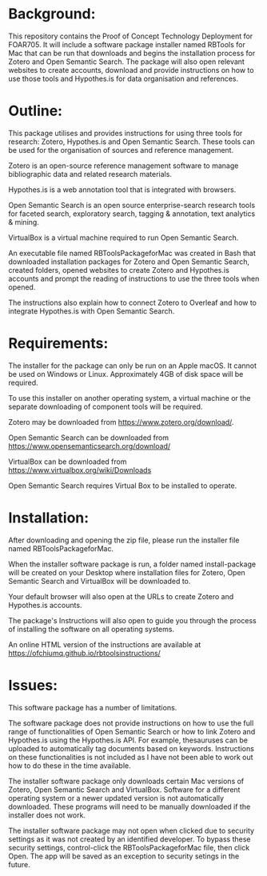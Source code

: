 # Background:

This repository contains the Proof of Concept Technology Deployment for FOAR705. It will include a software package installer named RBTools for Mac that can be run that downloads and begins the installation process for Zotero and Open Semantic Search. The package will also open relevant websites to create accounts, download and provide instructions on how to use those tools and Hypothes.is for data organisation and references.

# Outline:

This package utilises and provides instructions for using three tools for research: Zotero, Hypothes.is and Open Semantic Search. These tools can be used for the organisation of sources and reference management.

Zotero is an open-source reference management software to manage bibliographic data and related research materials.

Hypothes.is is a web annotation tool that is integrated with browsers.

Open Semantic Search is an open source enterprise-search research tools for faceted search, exploratory search, tagging & annotation, text analytics & mining.

VirtualBox is a virtual machine required to run Open Semantic Search.

An executable file named RBToolsPackageforMac was created in Bash that downloaded installation packages for Zotero and Open Semantic Search, created folders, opened websites to create Zotero and Hypothes.is accounts and prompt the reading of instructions to use the three tools when opened.

The instructions also explain how to connect Zotero to Overleaf and how to integrate Hypothes.is with Open Semantic Search.

# Requirements:

The installer for the package can only be run on an Apple macOS. It cannot be used on Windows or Linux. Approximately 4GB of disk space will be required.

To use this installer on another operating system, a virtual machine or the separate downloading of component tools will be required.

Zotero may be downloaded from https://www.zotero.org/download/.

Open Semantic Search can be downloaded from https://www.opensemanticsearch.org/download/

VirtualBox can be downloaded from https://www.virtualbox.org/wiki/Downloads

Open Semantic Search requires Virtual Box to be installed to operate.

# Installation:

After downloading and opening the zip file, please run the installer file named RBToolsPackageforMac.

When the installer software package is run, a folder named install-package will be created on your Desktop where installation files for Zotero, Open Semantic Search and VirtualBox will be downloaded to.

Your default browser will also open at the URLs to create Zotero and Hypothes.is accounts.

The package's Instructions will also open to guide you through the process of installing the software on all operating systems.

An online HTML version of the instructions are available at https://ofchiumq.github.io/rbtoolsinstructions/

# Issues:

This software package has a number of limitations.

The software package does not provide instructions on how to use the full range of functionalities of Open Semantic Search or how to link Zotero and Hypothes.is using the Hypothes.is API. For example, thesauruses can be uploaded to automatically tag documents based on keywords. Instructions on these functionalities is not included as I have not been able to work out how to do these in the time available.

The installer software package only downloads certain Mac versions of Zotero, Open Semantic Search and VirtualBox. Software for a different operating system or a newer updated version is not automatically downloaded. These programs will need to be manually downloaded if the installer does not work.

The installer software package may not open when clicked due to security settings as it was not created by an identified developer. To bypass these security settings, control-click the RBToolsPackageforMac file, then click Open. The app will be saved as an exception to security setings in the future. 
